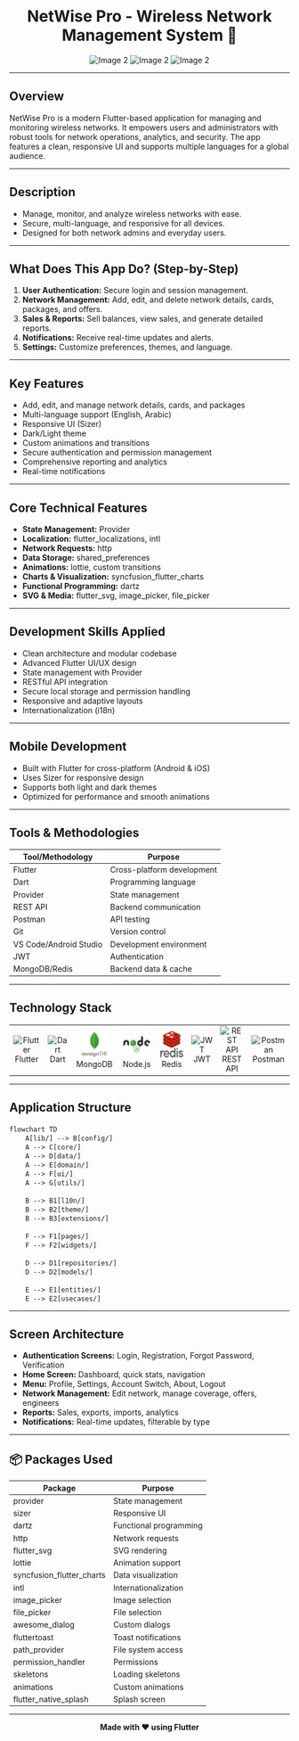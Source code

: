 # <div align="center">NetWise Pro - Wireless Network Management System 📡</div>

<div align="center">
  <td><img src="https://firebasestorage.googleapis.com/v0/b/weddinghallbooking-2ba28.appspot.com/o/protiflio_images%2FNetWisePro2.webp?alt=media&token=29a63ef2-ff4c-42d7-abee-6ca72950ab70" alt="Image 2"></td>
  <td><img src="https://firebasestorage.googleapis.com/v0/b/weddinghallbooking-2ba28.appspot.com/o/protiflio_images%2FNetWisePro1.webp?alt=media&token=39147e6c-a806-4001-8c18-604d09f7caaf" alt="Image 2"></td>
  <td><img src="https://firebasestorage.googleapis.com/v0/b/weddinghallbooking-2ba28.appspot.com/o/protiflio_images%2FNetWisePro3.webp?alt=media&token=4fa8c213-ef26-45f3-83ea-40f29efa66a2" alt="Image 2"></td>
</div>

---

## Overview

NetWise Pro is a modern Flutter-based application for managing and monitoring wireless networks. It empowers users and administrators with robust tools for network operations, analytics, and security. The app features a clean, responsive UI and supports multiple languages for a global audience.

---

## Description

- Manage, monitor, and analyze wireless networks with ease.
- Secure, multi-language, and responsive for all devices.
- Designed for both network admins and everyday users.

---

## What Does This App Do? (Step-by-Step)

1. **User Authentication:** Secure login and session management.
2. **Network Management:** Add, edit, and delete network details, cards, packages, and offers.
3. **Sales & Reports:** Sell balances, view sales, and generate detailed reports.
4. **Notifications:** Receive real-time updates and alerts.
5. **Settings:** Customize preferences, themes, and language.

---

## Key Features

- Add, edit, and manage network details, cards, and packages
- Multi-language support (English, Arabic)
- Responsive UI (Sizer)
- Dark/Light theme
- Custom animations and transitions
- Secure authentication and permission management
- Comprehensive reporting and analytics
- Real-time notifications

---

## Core Technical Features

- **State Management:** Provider
- **Localization:** flutter_localizations, intl
- **Network Requests:** http
- **Data Storage:** shared_preferences
- **Animations:** lottie, custom transitions
- **Charts & Visualization:** syncfusion_flutter_charts
- **Functional Programming:** dartz
- **SVG & Media:** flutter_svg, image_picker, file_picker

---

## Development Skills Applied

- Clean architecture and modular codebase
- Advanced Flutter UI/UX design
- State management with Provider
- RESTful API integration
- Secure local storage and permission handling
- Responsive and adaptive layouts
- Internationalization (i18n)

---

## Mobile Development

- Built with Flutter for cross-platform (Android & iOS)
- Uses Sizer for responsive design
- Supports both light and dark themes
- Optimized for performance and smooth animations

---

## Tools & Methodologies

| Tool/Methodology         | Purpose                        |
|-------------------------|--------------------------------|
| Flutter                 | Cross-platform development     |
| Dart                    | Programming language           |
| Provider                | State management               |
| REST API                | Backend communication          |
| Postman                 | API testing                    |
| Git                     | Version control                |
| VS Code/Android Studio  | Development environment        |
| JWT                     | Authentication                 |
| MongoDB/Redis           | Backend data & cache           |

---

## Technology Stack

<table>
  <tr>
    <td align="center" width="96">
      <img src="https://storage.googleapis.com/cms-storage-bucket/ec64036b4eacc9f3fd73.svg" width="48" height="48" alt="Flutter" />
      <br>Flutter
    </td>
    <td align="center" width="96">
      <img src="https://dart.dev/assets/shared/dart/icon/64.png" width="48" height="48" alt="Dart" />
      <br>Dart
    </td>
    <td align="center" width="96">
      <img src="https://raw.githubusercontent.com/devicons/devicon/master/icons/mongodb/mongodb-original-wordmark.svg" width="48" height="48" alt="MongoDB" />
      <br>MongoDB
    </td>
    <td align="center" width="96">
      <img src="https://raw.githubusercontent.com/devicons/devicon/master/icons/nodejs/nodejs-original-wordmark.svg" width="48" height="48" alt="Node.js" />
      <br>Node.js
    </td>
    <td align="center" width="96">
      <img src="https://raw.githubusercontent.com/devicons/devicon/master/icons/redis/redis-original-wordmark.svg" width="48" height="48" alt="Redis" />
      <br>Redis
    </td>
    <td align="center" width="96">
      <img src="https://jwt.io/img/pic_logo.svg" width="48" height="48" alt="JWT" />
      <br>JWT
    </td>
    <td align="center" width="96">
      <img src="https://cdn.worldvectorlogo.com/logos/rest.svg" width="48" height="48" alt="REST API" />
      <br>REST API
    </td>
    <td align="center" width="96">
      <img src="https://www.vectorlogo.zone/logos/getpostman/getpostman-icon.svg" width="48" height="48" alt="Postman" />
      <br>Postman
    </td>
  </tr>
</table>

---

## Application Structure

```mermaid
flowchart TD
    A[lib/] --> B[config/]
    A --> C[core/]
    A --> D[data/]
    A --> E[domain/]
    A --> F[ui/]
    A --> G[utils/]
    
    B --> B1[l10n/]
    B --> B2[theme/]
    B --> B3[extensions/]
    
    F --> F1[pages/]
    F --> F2[widgets/]
    
    D --> D1[repositories/]
    D --> D2[models/]
    
    E --> E1[entities/]
    E --> E2[usecases/]
```

---


## Screen Architecture

- **Authentication Screens:** Login, Registration, Forgot Password, Verification
- **Home Screen:** Dashboard, quick stats, navigation
- **Menu:** Profile, Settings, Account Switch, About, Logout
- **Network Management:** Edit network, manage coverage, offers, engineers
- **Reports:** Sales, exports, imports, analytics
- **Notifications:** Real-time updates, filterable by type

---

## 📦 Packages Used

| Package                   | Purpose                        |
|---------------------------|--------------------------------|
| provider                  | State management               |
| sizer                     | Responsive UI                  |
| dartz                     | Functional programming         |
| http                      | Network requests               |
| flutter_svg               | SVG rendering                  |
| lottie                    | Animation support              |
| syncfusion_flutter_charts | Data visualization             |
| intl                      | Internationalization           |
| image_picker              | Image selection                |
| file_picker               | File selection                 |
| awesome_dialog            | Custom dialogs                 |
| fluttertoast              | Toast notifications            |
| path_provider             | File system access             |
| permission_handler        | Permissions                    |
| skeletons                 | Loading skeletons              |
| animations                | Custom animations              |
| flutter_native_splash     | Splash screen                  |

---

<div align="center">
  <b>Made with ❤️ using Flutter</b>
</div> 
